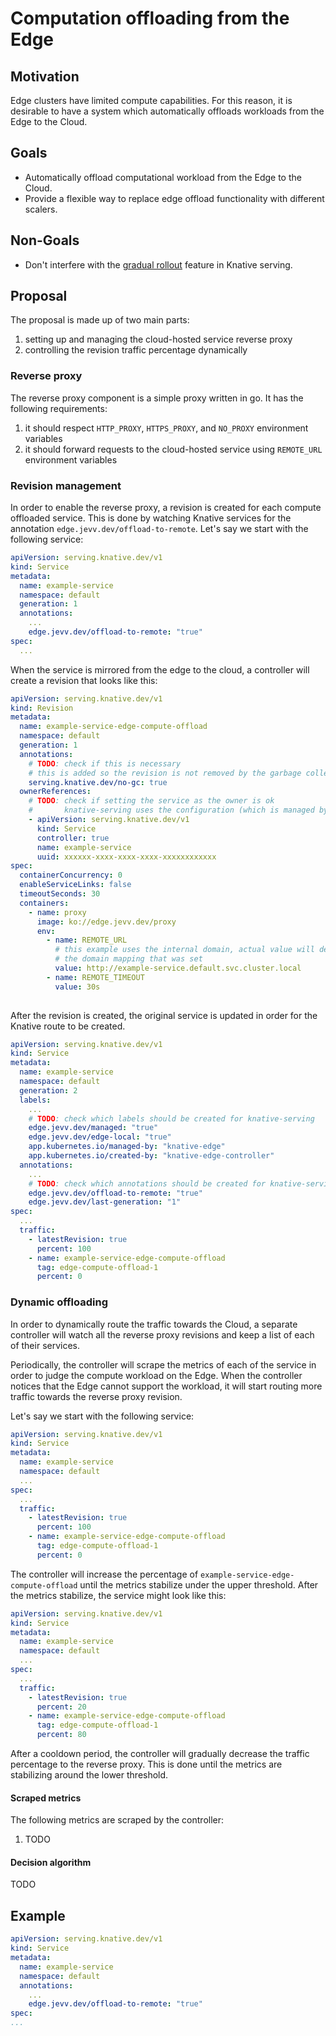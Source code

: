Computation offloading from the Edge
===================

## Motivation

Edge clusters have limited compute capabilities. For this reason, it is desirable to have
a system which automatically offloads workloads from the Edge to the Cloud.

## Goals

* Automatically offload computational workload from the Edge to the Cloud.
* Provide a flexible way to replace edge offload functionality with different scalers.

## Non-Goals

* Don't interfere with the [gradual rollout](https://knative.dev/docs/serving/rolling-out-latest-revision/) feature in Knative serving.

## Proposal

The proposal is made up of two main parts:

1. setting up and managing the cloud-hosted service reverse proxy
2. controlling the revision traffic percentage dynamically 

### Reverse proxy

The reverse proxy component is a simple proxy written in go. It has the following
requirements:

1. it should respect `HTTP_PROXY`, `HTTPS_PROXY`, and `NO_PROXY` environment variables
2. it should forward requests to the cloud-hosted service using `REMOTE_URL` environment 
variables

### Revision management

In order to enable the reverse proxy, a revision is created for each compute offloaded 
service. This is done by watching Knative services for the annotation 
`edge.jevv.dev/offload-to-remote`. Let's say we start with the following service:

```yaml
apiVersion: serving.knative.dev/v1
kind: Service
metadata:
  name: example-service
  namespace: default
  generation: 1
  annotations:
    ...
    edge.jevv.dev/offload-to-remote: "true"
spec:
  ...
```

When the service is mirrored from the edge to the cloud, a controller will create a 
revision that looks like this:

```yaml
apiVersion: serving.knative.dev/v1
kind: Revision
metadata:
  name: example-service-edge-compute-offload
  namespace: default
  generation: 1
  annotations:
    # TODO: check if this is necessary
    # this is added so the revision is not removed by the garbage collector
    serving.knative.dev/no-gc: true
  ownerReferences: 
    # TODO: check if setting the service as the owner is ok
    #       knative-serving uses the configuration (which is managed by the service)
    - apiVersion: serving.knative.dev/v1
      kind: Service
      controller: true
      name: example-service
      uuid: xxxxxx-xxxx-xxxx-xxxx-xxxxxxxxxxxx
spec:
  containerConcurrency: 0
  enableServiceLinks: false
  timeoutSeconds: 30
  containers:
    - name: proxy
      image: ko://edge.jevv.dev/proxy
      env:
        - name: REMOTE_URL
          # this example uses the internal domain, actual value will depend on
          # the domain mapping that was set
          value: http://example-service.default.svc.cluster.local
        - name: REMOTE_TIMEOUT
          value: 30s
        
```

After the revision is created, the original service is updated in order for the Knative 
route to be created.

```yaml
apiVersion: serving.knative.dev/v1
kind: Service
metadata:
  name: example-service
  namespace: default
  generation: 2
  labels:
    ...
    # TODO: check which labels should be created for knative-serving
    edge.jevv.dev/managed: "true"
    edge.jevv.dev/edge-local: "true"
    app.kubernetes.io/managed-by: "knative-edge"
    app.kubernetes.io/created-by: "knative-edge-controller"
  annotations:
    ...
    # TODO: check which annotations should be created for knative-serving
    edge.jevv.dev/offload-to-remote: "true"
    edge.jevv.dev/last-generation: "1"
spec:
  ...
  traffic:
    - latestRevision: true
      percent: 100
    - name: example-service-edge-compute-offload
      tag: edge-compute-offload-1
      percent: 0
```



### Dynamic offloading

In order to dynamically route the traffic towards the Cloud, a separate controller
will watch all the reverse proxy revisions and keep a list of each of their
services.

Periodically, the controller will scrape the metrics of each of the service in order
to judge the compute workload on the Edge. When the controller notices that the Edge
cannot support the workload, it will start routing more traffic towards the reverse
proxy revision.

Let's say we start with the following service:

```yaml
apiVersion: serving.knative.dev/v1
kind: Service
metadata:
  name: example-service
  namespace: default
  ...
spec:
  ...
  traffic:
    - latestRevision: true
      percent: 100
    - name: example-service-edge-compute-offload
      tag: edge-compute-offload-1
      percent: 0
```

The controller will increase the percentage of `example-service-edge-compute-offload`
until the metrics stabilize under the upper threshold. After the metrics stabilize, the
service might look like this:

```yaml
apiVersion: serving.knative.dev/v1
kind: Service
metadata:
  name: example-service
  namespace: default
  ...
spec:
  ...
  traffic:
    - latestRevision: true
      percent: 20
    - name: example-service-edge-compute-offload
      tag: edge-compute-offload-1
      percent: 80
```

After a cooldown period, the controller will gradually decrease the traffic percentage
to the reverse proxy. This is done until the metrics are stabilizing around the
lower threshold.

#### Scraped metrics

The following metrics are scraped by the controller:

1. TODO

#### Decision algorithm

TODO

## Example

```yaml
apiVersion: serving.knative.dev/v1
kind: Service
metadata:
  name: example-service
  namespace: default
  annotations:
    ...
    edge.jevv.dev/offload-to-remote: "true"
spec:
...
```
